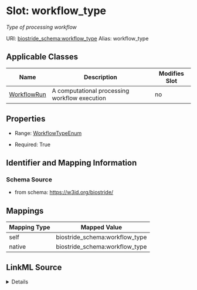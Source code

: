 

# Slot: workflow_type 


_Type of processing workflow_





URI: [biostride_schema:workflow_type](https://w3id.org/biostride/schema/workflow_type)
Alias: workflow_type

<!-- no inheritance hierarchy -->





## Applicable Classes

| Name | Description | Modifies Slot |
| --- | --- | --- |
| [WorkflowRun](WorkflowRun.md) | A computational processing workflow execution |  no  |






## Properties

* Range: [WorkflowTypeEnum](WorkflowTypeEnum.md)

* Required: True




## Identifier and Mapping Information






### Schema Source


* from schema: https://w3id.org/biostride/




## Mappings

| Mapping Type | Mapped Value |
| ---  | ---  |
| self | biostride_schema:workflow_type |
| native | biostride_schema:workflow_type |




## LinkML Source

<details>
```yaml
name: workflow_type
description: Type of processing workflow
from_schema: https://w3id.org/biostride/
rank: 1000
alias: workflow_type
owner: WorkflowRun
domain_of:
- WorkflowRun
range: WorkflowTypeEnum
required: true

```
</details>